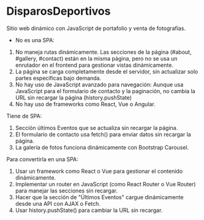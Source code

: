 # DisparosDeportivos
Sitio web dinámico con JavaScript de portafolio y venta de fotografías.

- No es una SPA:
 1. No maneja rutas dinámicamente. Las secciones de la página (#about, #gallery, #contact) están en la misma página, pero no se usa un enrutador en el frontend para gestionar vistas dinámicamente.
 2. La página se carga completamente desde el servidor, sin actualizar solo partes específicas bajo demanda.
 3. No hay uso de JavaScript avanzado para navegación: Aunque usa JavaScript para el formulario de contacto y la paginación, no cambia la URL sin recargar la página (history.pushState)
 4. No hay uso de frameworks como React, Vue o Angular.


Tiene de SPA:
 1. Sección últimos Eventos que se actualiza sin recargar la página.
 2. El formulario de contacto usa fetch() para enviar datos sin recargar la página.
 3. La galería de fotos funciona dinámicamente con Bootstrap Carousel.

Para convertirla en una SPA:
 1. Usar un framework como React o Vue para gestionar el contenido dinámicamente.
 2. Implementar un router en JavaScript (como React Router o Vue Router) para manejar las secciones sin recargar.
 3. Hacer que la sección de "Últimos Eventos" cargue dinámicamente desde una API con AJAX o Fetch.
 4. Usar history.pushState() para cambiar la URL sin recargar.